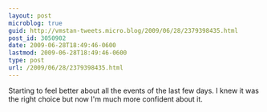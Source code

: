 ```yaml
---
layout: post
microblog: true
guid: http://vmstan-tweets.micro.blog/2009/06/28/2379398435.html
post_id: 3050902
date: 2009-06-28T18:49:46-0600
lastmod: 2009-06-28T18:49:46-0600
type: post
url: /2009/06/28/2379398435.html
---
```

Starting to feel better about all the events of the last few days. I knew it was the right choice but now I'm much more confident about it.
